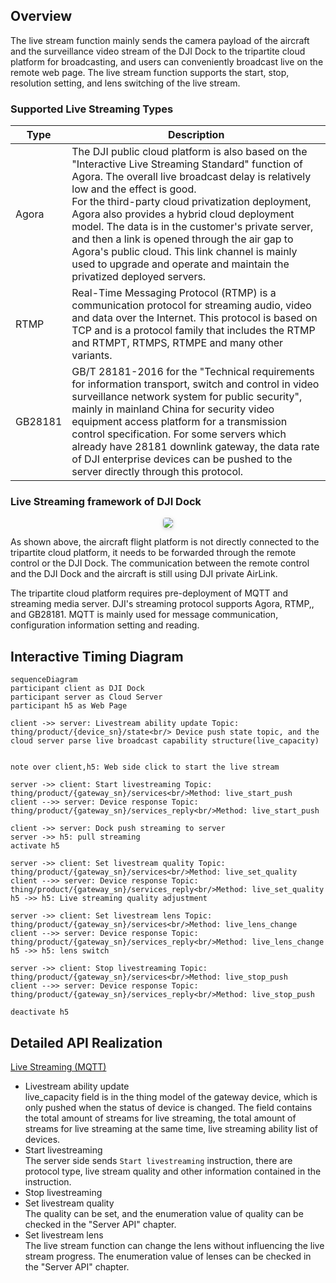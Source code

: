 ## Overview

The live stream function mainly sends the camera payload of the aircraft and the surveillance video stream of the DJI Dock to the tripartite cloud platform for broadcasting, and users can conveniently broadcast live on the remote web page. The live stream function supports the start, stop, resolution setting, and lens switching of the live stream.


### Supported Live Streaming Types

| Type    | Description                                                  |
| ------- | ------------------------------------------------------------ |
| Agora   | The DJI public cloud platform is also based on the "Interactive Live Streaming Standard" function of Agora. The overall live broadcast delay is relatively low and the effect is good. <br/>For the third-party cloud privatization deployment, Agora also provides a hybrid cloud deployment model. The data is in the customer's private server, and then a link is opened through the air gap to Agora's public cloud. This link channel is mainly used to upgrade and operate and maintain the privatized deployed servers. | 
| RTMP    | Real-Time Messaging Protocol (RTMP) is a communication protocol for streaming audio, video and data over the Internet. This protocol is based on TCP and is a protocol family that includes the RTMP and RTMPT, RTMPS, RTMPE and many other variants. |
| GB28181 | GB/T 28181-2016 for the "Technical requirements for information transport, switch and control in video surveillance network system for public security", mainly in mainland China for security video equipment access platform for a transmission control specification. For some servers which already have 28181 downlink gateway, the data rate of DJI enterprise devices can be pushed to the server directly through this protocol. |



### Live Streaming framework of DJI Dock

 <center>    <img style="border-radius: 0.3125em;    box-shadow: 0 2px 4px 0 rgba(34,36,38,.12),0 2px 10px 0 rgba(34,36,38,.08);"     src="https://terra-1-g.djicdn.com/71a7d383e71a4fb8887a310eb746b47f/cloudapi/V1.3/dock-livestream-framework-en.png">    <br>     </center>

As shown above, the aircraft flight platform is not directly connected to the tripartite cloud platform, it needs to be forwarded through the remote control or the DJI Dock. The communication between the remote control and the DJI Dock and the aircraft is still using DJI private AirLink.

The tripartite cloud platform requires pre-deployment of MQTT and streaming media server. DJI's streaming protocol supports Agora, RTMP,, and GB28181. MQTT is mainly used for message communication, configuration information setting and reading.


## Interactive Timing Diagram

```mermaid
sequenceDiagram
participant client as DJI Dock
participant server as Cloud Server
participant h5 as Web Page

client ->> server: Livestream ability update Topic: thing/product/{device_sn}/state<br/> Device push state topic, and the cloud server parse live broadcast capability structure(live_capacity)


note over client,h5: Web side click to start the live stream

server ->> client: Start livestreaming Topic: thing/product/{gateway_sn}/services<br/>Method: live_start_push
client -->> server: Device response Topic: thing/product/{gateway_sn}/services_reply<br/>Method: live_start_push

client ->> server: Dock push streaming to server
server ->> h5: pull streaming
activate h5

server ->> client: Set livestream quality Topic: thing/product/{gateway_sn}/services<br/>Method: live_set_quality
client -->> server: Device response Topic: thing/product/{gateway_sn}/services_reply<br/>Method: live_set_quality
h5 ->> h5: Live streaming quality adjustment

server ->> client: Set livestream lens Topic: thing/product/{gateway_sn}/services<br/>Method: live_lens_change
client -->> server: Device response Topic: thing/product/{gateway_sn}/services_reply<br/>Method: live_lens_change
h5 ->> h5: lens switch

server ->> client: Stop livestreaming Topic: thing/product/{gateway_sn}/services<br/>Method: live_stop_push
client -->> server: Device response Topic: thing/product/{gateway_sn}/services_reply<br/>Method: live_stop_push

deactivate h5

```



## Detailed API Realization

[Live Streaming (MQTT)](https://developer.dji.com/doc/cloud-api-tutorial/en/api-reference/dock-to-cloud/mqtt/dock/live.html)
* Livestream ability update<br/>
  live_capacity field is in the thing model of the gateway device, which is only pushed when the status of device is changed. The field contains the total amount of streams for live streaming, the total amount of streams for live streaming at the same time, live streaming ability list of devices.
* Start livestreaming<br/>
  The server side sends `Start livestreaming` instruction, there are protocol type, live stream quality and other information contained in the instruction. 
* Stop livestreaming
* Set livestream quality<br/>
  The quality can be set, and the enumeration value of quality can be checked in the "Server API" chapter.
* Set livestream lens<br/>
  The live stream function can change the lens without influencing the live stream progress. The enumeration value of lenses can be checked in the "Server API" chapter.
